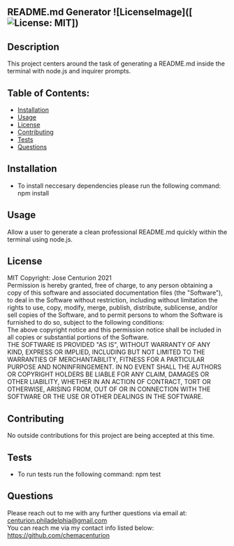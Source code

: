
## README.md Generator ![LicenseImage]([![License: MIT](https://img.shields.io/badge/License-MIT-yellow.svg)])

## Description
This project centers around the task of generating a README.md inside the terminal with node.js and inquirer prompts.

## Table of Contents:
* [Installation](#Installation)
* [Usage](#Usage)
* [License](#License)
* [Contributing](#Contributing)
* [Tests](Tests)
* [Questions](#Questions)

## Installation
* To install neccesary dependencies please run the following command:
npm install

## Usage
Allow a user to generate a clean professional README.md quickly within the terminal using node.js.

## License
MIT Copyright: Jose Centurion 2021
<br/>
Permission is hereby granted, free of charge, to any person obtaining a copy of this software and associated documentation files (the "Software"), to deal in the Software without restriction, including without limitation the rights to use, copy, modify, merge, publish, distribute, sublicense, and/or sell copies of the Software, and to permit persons to whom the Software is furnished to do so, subject to the following conditions: <br/> The above copyright notice and this permission notice shall be included in all copies or substantial portions of the Software. <br/> THE SOFTWARE IS PROVIDED "AS IS", WITHOUT WARRANTY OF ANY KIND, EXPRESS OR IMPLIED, INCLUDING BUT NOT LIMITED TO THE WARRANTIES OF MERCHANTABILITY, FITNESS FOR A PARTICULAR PURPOSE AND NONINFRINGEMENT. IN NO EVENT SHALL THE AUTHORS OR COPYRIGHT HOLDERS BE LIABLE FOR ANY CLAIM, DAMAGES OR OTHER LIABILITY, WHETHER IN AN ACTION OF CONTRACT, TORT OR OTHERWISE, ARISING FROM, OUT OF OR IN CONNECTION WITH THE SOFTWARE OR THE USE OR OTHER DEALINGS IN THE SOFTWARE.

## Contributing
No outside contributions for this project are being accepted at this time.

## Tests
* To run tests run the following command:
npm test

## Questions
Please reach out to me with any further questions via email at:
<br/>
centurion.philadelphia@gmail.com
<br/>
You can reach me via my contact info listed below:
<br/>
https://github.com/chemacenturion

